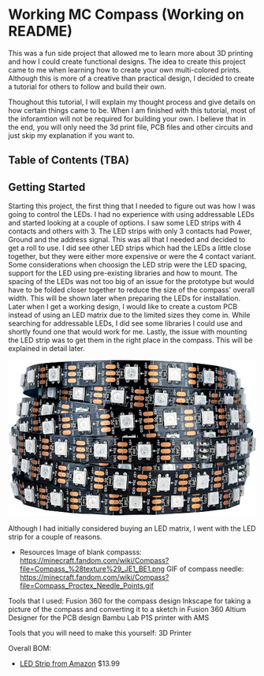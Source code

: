 # Working MC Compass (Working on README)
This was a fun side project that allowed me to learn more about 3D printing and how I could create functional designs. The idea to create this project came to me when learning how to create your own multi-colored prints. 
Although this is more of a creative than practical design, I decided to create a tutorial for others to follow and build their own. 

Thoughout this tutorial, I will explain my thought process and give details on how certain things came to be. When I am finished with this tutorial, most of the inforamtion will not be required for building your own. 
I believe that in the end, you will only need the 3d print file, PCB files and other circuits and just skip my explanation if you want to.

## Table of Contents (TBA)

## Getting Started
Starting this project, the first thing that I needed to figure out was how I was going to control the LEDs. I had no experience with using addressable LEDs and started looking at a couple of options. I saw some LED strips with 4 contacts and others with 3. The LED strips with only 3 contacts had Power, Ground and the address signal. 
This was all that I needed and decided to get a roll to use. I did see other LED strips which had the LEDs a little close together, but they were either more expensive or were the 4 contact variant. Some considerations when choosign the LED strip were the LED spacing, support for the LED using pre-existing libraries and how to mount.
The spacing of the LEDs was not too big of an issue for the prototype but would have to be folded closer together to reduce the size of the compass' overall width. This will be shown later when preparing the LEDs for installation. 
Later when I get a working design, I would like to create a custom PCB instead of using an LED matrix due to the limited sizes they come in. 
While searching for addressable LEDs, I did see some libraries I could use and shortly found one that would work for me. Lastly, the issue with mounting the LED strip was to get them in the right place in the compass. This will be explained in detail later.


![LED Strip](/Images/LED_Strip_Amazon.jpg)


Although I had initially considered buying an LED matrix, I went with the LED strip for a couple of reasons. 




- Resources
 Image of blank compasss: https://minecraft.fandom.com/wiki/Compass?file=Compass_%28texture%29_JE1_BE1.png
 GIF of compass needle: https://minecraft.fandom.com/wiki/Compass?file=Compass_Proctex_Needle_Points.gif
 

Tools that I used: 
 Fusion 360 for the compass design
 Inkscape for taking a picture of the compass and converting it to a sketch in Fusion 360
 Altium Designer for the PCB design
 Bambu Lab P1S printer with AMS

Tools that you will need to make this yourself: 
 3D Printer
 
 Overall BOM:
 - [LED Strip from Amazon](https://a.co/d/37Ocjif) $13.99